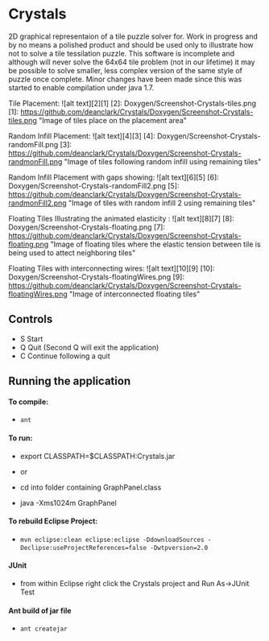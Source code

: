 Crystals
======================= 

2D graphical representaion of a tile puzzle solver for.
Work in progress and by no means a polished product and should be used only to illustrate how not to solve a tile tessilation puzzle.
This software is incomplete and although will never solve the 64x64 tile problem (not in our lifetime) it may be possible to solve smaller, less complex version of the same style of puzzle once complete.  Minor changes have been made since this was started to enable compilation under java 1.7.

Tile Placement: 
![alt text][2][1]
  [2]: Doxygen/Screenshot-Crystals-tiles.png
  [1]: https://github.com/deanclark/Crystals/Doxygen/Screenshot-Crystals-tiles.png "Image of tiles place on the placement area"


Random Infill Placement: 
![alt text][4][3]
  [4]: Doxygen/Screenshot-Crystals-randomFill.png
  [3]: https://github.com/deanclark/Crystals/Doxygen/Screenshot-Crystals-randmonFill.png "Image of tiles following random infill using remaining tiles"


Random Infill Placement with gaps showing: 
![alt text][6][5]
  [6]: Doxygen/Screenshot-Crystals-randomFill2.png
  [5]: https://github.com/deanclark/Crystals/Doxygen/Screenshot-Crystals-randmonFill2.png "Image of tiles with random infill 2  using remaining tiles"

Floating Tiles Illustrating the animated elasticity : 
![alt text][8][7]
  [8]: Doxygen/Screenshot-Crystals-floating.png
  [7]: https://github.com/deanclark/Crystals/Doxygen/Screenshot-Crystals-floating.png "Image of floating tiles where the elastic tension between tile is being used to attect neighboring tiles"


Floating Tiles with interconnecting wires: 
![alt text][10][9]
  [10]: Doxygen/Screenshot-Crystals-floatingWires.png
  [9]: https://github.com/deanclark/Crystals/Doxygen/Screenshot-Crystals-floatingWires.png "Image of interconnected floating tiles"


Controls
-----------

* S	Start
* Q	Quit (Second Q will exit the application)
* C	Continue following a quit



Running the application
-----------

 
#### To compile:

*     ant

#### To run:
   
   * export CLASSPATH=$CLASSPATH:Crystals.jar
   * or
   * cd into folder containing GraphPanel.class

   * java -Xms1024m GraphPanel

    

#### To rebuild Eclipse Project:
*     mvn eclipse:clean eclipse:eclipse -DdownloadSources -Declipse:useProjectReferences=false -Dwtpversion=2.0

#### JUnit
* 	from within Eclipse right click the Crystals project and Run As->JUnit Test
	
	
#### Ant build of jar file
*     ant createjar
